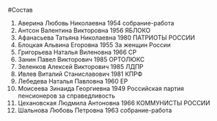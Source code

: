 #Состав
1. Аверина Любовь Николаевна 1954 собрание-работа
2. Антсон Валентина Викторовна 1956 ЯБЛОКО
3. Афанасьева Татьяна Николаевна 1980 ПАТРИОТЫ РОССИИ
4. Блоцкая Альвина Егоровна 1955 За женщин России
5. Григорьева Наталья Виленовна 1966 СР
6. Занин Павел Викторович 1985 ОРТОЛЮКС
7. Зеленков Алексей Викторович 1985 ЛДПР
8. Ивлев Виталий Станиславович 1981 КПРФ
9. Лебедева Наталья Павловна 1960 ЕР
10. Моисеева Зинаида Георгиевна 1949 Российская партия пенсионеров за справедливость
11. Цехановская Людмила Антоновна 1966 КОММУНИСТЫ РОССИИ
12. Шальнова Любовь Петровна 1963 собрание-работа
